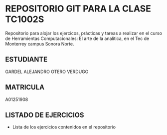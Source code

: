 # REPOSITORIO GIT PARA LA CLASE TC1002S
Repositorio para alojar los ejercicos, prácticas y tareas a realizar 
en el curso de Herramientas Computacionales: El arte de la analítica,
en el Tec de Monterrey campus Sonora Norte.
## ESTUDIANTE 
GARDEL ALEJANDRO OTERO VERDUGO

## MATRICULA
A01251908

## LISTADO DE EJERCICIOS
* Lista de los ejercicios contenidos en el repositorio
